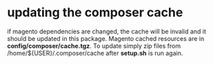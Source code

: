 # updating the composer cache
if magento dependencies are changed, the cache will be invalid and it should be updated in this package.
Magento cached resources are in **config/composer/cache.tgz**. 
To update simply zip files from /home/${USER}/.composer/cache after **setup.sh** is run again.
